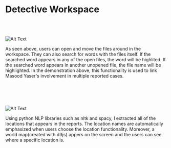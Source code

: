 # Detective Workspace
<br></br>

![Alt Text](https://media.giphy.com/media/Sw5hYqnv8NAaX6QTvi/giphy.gif)

As seen above, users can open and move the files around in the workspace. They can also search for words with the files itself. If the searched word appears in any of the open files, the word will be highlited. If the searched word appears in another unopened file, the file name will be highlighted. In the demonstration above, this functionality is used to link Masood Yaser's involvement in multiple reported cases.
<br></br>
<br></br>
<br></br>
![Alt Text](https://media.giphy.com/media/fVCyFlFDLki21ghEcJ/giphy.gif)

Using python NLP libraries such as nltk and spacy, I extracted all of the locations that appears in the reports. The location names are automatically emphasized when users choose the location functionality. Moreover, a world map(created with d3js) appers on the screen and the users can see where a specific location is.
